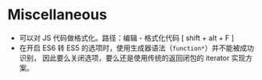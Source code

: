 # Miscellaneous

* 可以对 JS 代码做格式化。路径：编辑 - 格式化代码 \[ shift + alt + F \]
* 在开启 ES6 转 ES5 的选项时，使用生成器语法（`function*`）并不能被成功识别， 因此要么关闭选项，要么还是使用传统的返回闭包的 iterator 实现方案。

